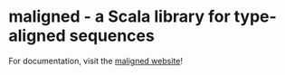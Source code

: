 # maligned - a Scala library for type-aligned sequences

For documentation, visit the [maligned website](https://salesforce.github.io/maligned/)!
